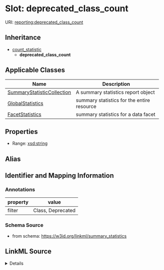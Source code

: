 # Slot: deprecated_class_count

URI: [reporting:deprecated_class_count](https://w3id.org/linkml/reportdeprecated_class_count)




## Inheritance

* [count_statistic](count_statistic.md)
    * **deprecated_class_count**





## Applicable Classes

| Name | Description |
| --- | --- |
[SummaryStatisticCollection](SummaryStatisticCollection.md) | A summary statistics report object
[GlobalStatistics](GlobalStatistics.md) | summary statistics for the entire resource
[FacetStatistics](FacetStatistics.md) | summary statistics for a data facet






## Properties

* Range: [xsd:string](http://www.w3.org/2001/XMLSchema#string)






## Alias




## Identifier and Mapping Information





### Annotations

| property | value |
| --- | --- |
| filter | Class, Deprecated |



### Schema Source


* from schema: https://w3id.org/linkml/summary_statistics




## LinkML Source

<details>
```yaml
name: deprecated_class_count
annotations:
  filter:
    tag: filter
    value: Class, Deprecated
from_schema: https://w3id.org/linkml/summary_statistics
rank: 1000
is_a: count_statistic
alias: deprecated_class_count
owner: SummaryStatisticCollection
domain_of:
- SummaryStatisticCollection
slot_group: class_statistic_group
range: string

```
</details>
